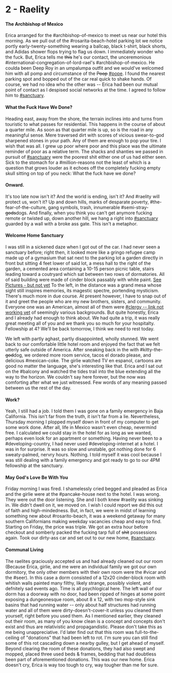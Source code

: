 # 2 - Raelity
#### The Archbishop of Mexico
Erica arranged for the #archbishop-of-mexico to meet us near our hotel this morning. As we pull out of the #rosarita-beach-hotel parking lot we notice portly early-twenty-something wearing a ballcap, black t-shirt, black shorts, and Adidas shower flops trying to flag us down. I immediately wonder who the fuck. But, Erica tells me ~~this~~ he's our contact, the unceremonious #international-congregation-of-lord-rael's #archbishop-of-mexico. He coulda been Deep Roy in an umpalumpa outfit and we would've welcomed him with all pomp and circumstance of the ~~Poop~~ [#pope](./appendices/pope.md).
I found the nearest parking spot and bopped out of the car real quick to shake hands. Of course, we had no idea who the other was -- Erica had been our mutual point of contact as I despised social networks at the time. I agreed to follow him to [#sanctuary](./appendices/sanctuary.md). 

#### What the Fuck Have We Done?
Heading east, away from the shore, the terrain inclines into and turns from touristic to what passes for residential. This happens in the course of about a quarter mile. As soon as that quarter mile is up, so is the road in any meaningful sense. Mere traversed dirt with scores of vicious swear-to-god sharpened stones in your path. Any of them are enough to pop your tire. I wish that was all.
I grew up poor where poor and this place was the ultimate reminder of poor as a relative term. The shacks and shanties we passed in pursuit of [#sanctuary](./appendices/sanctuary.md) were the poorest shit either one of us had either seen. Sick to the stomach for a #million-reasons not the least of which is a question that grows louder as it echoes off the completely fucking empty skull sitting on top of you neck: What the fuck have we done?

#### Onward.
It's too late now isn't it? And the world is ending, isn't it? And #raelity will protect us, won't it? Up and down hills, marks of desparate poverty, #the-fear-of-the-culture, gang symbols, trash, innumerable #semi-stray-~~gods~~dogs.
And finally, when you think you can't get anymore fucking remote or twisted up, down another hill, we hang a right into [#sanctuary](./appendices/sanctuary.md) guarded by a wall with a broke ass gate. This isn't a metaphor.

#### Welcome Home Sanctuary
I was still in a sickened daze when I got out of the car. I had never seen a sanctuary before; right then, it looked more like a gringo refugee camp made up of a gymasium that sat next to the parking lot a garden directly in front but sitting 4 feet lower of said lot, a mess hall to the right of the garden, a cemented area containing a 10-15 person picnic table, stairs leading toward a coutryard which sat between two rows of dormatories. All of said building were made of cinder block passably with white paint.
[See Pictures - but not yet](./images/need-link.md)
 To the left, in the distance was a grand mesa whose sight still inspires memories, its magestic spectre, portending mysticism. There's much more in due course. At present however, I have to snap out of it and greet the people who are my new brothers, sisters, and community. Everyone one was an American, almost all of them were [#clergy -- link not working yet](./appendices/ecclesiastical-order.md) of seemingly various backgrounds. But quite honestly, Erica and I already had enough to think about. We had quite a trip, it was really great meeting all of you and we thank you so much for your hospitalty. Fellowship at 4? We'll be back tomorrow, I think we need to rest today.

We left with partly aghast, partly disappointed, wholly stunned. We went back to our comfortable little hotel room and enjoyed the fact that we felt utterly safe outside of America. After sneaking back in the with #kitty-the-~~god~~dog, we ordered more room service, tacos el dorado please, and delicious #mexican-coke. The girlie watched TV en espanol, cartoons are good no matter the language, she's interesting like that. Erica and I sat out on the #balcony and watched the tides trail into the blue extending all the way to the horizon. We couldn't say here forever, but the now was comforting after what we just witnessed. Few words of any meaning passed between us the rest of the day.

#### Work?
Yeah, I still had a job. I told them I was gone on a family emergency in Baja California. This isn't far from the truth, it isn't far from a lie. Nevertheless, Thursday morning I plopped myself down in front of my computer to get some work done. After all, life in Mexico wasn't even cheap, nevermind free. I calculated we could stay in the hotel for as long as we wanted, perhaps even look for an apartment or something. Having never been to a #developing-country, I had never used #developing-internet at a hotel. I was in for surprise. It was so slow and unstable, got nothing done for 6 sweaty-palmed, nervry hours. Nothing. I told myself it was cool because I was still dealing with a family emergency and got ready to go to our 4PM fellowship at the sanctuary.

#### May God's Love Be With You
Friday morning I was fired. I shamelessly cried begged and pleaded as Erica and the girlie were at the #pancake-house next to the hotel. I was wrong. They were out the door listening. She and I both knew #raelity was sinking in. We didn't dwell on it, we moved on. I wish I could report we did this out of faith and high-mindedness. But, in fact, we were in midst of learning something new about #rosarito-beach, it was a weekend getaway for many southern Californians making weekday vacancies cheap and easy to find. Starting on Friday, the price was triple. We got an extra hour before checkout and somberly packed the fucking tarp full of ~~shit~~ possessions again. Took our dirty-ass car and set out to our new home, [#sanctuary](./appendices/sanctuary.md).

#### Communal Living
The raelites graciously accepted us and had already cleaned out our room (Because Erica, girlie, and me were an individual family we got our own dormitory, the only other members with their own room were the #vicar and the #seer). In this case a dorm consisted of a 12x20 cinder-block room with whitish walls painted many filthy, likely strange, possibly violent, and defnitely sad events ago. Time is all psychlogical here. 
The left wall of our dorm has a doorway with no door, had been ripped of hinges at some point exposing a dungeonesque room, about 8 x 12, with two mop-style sink basins that had running water -- only about half structures had running water and all of them were dirty-doesn't-cover-it unless you cleaned them yourself, right before you used them. 
As I mentioned earlier, they cleaned out their room, as many of you know clean is a concept and concepts don't exist and thus are relativistic and propagandistic. Please don't take this as me being unappreciative. I'd later find out that this room was full-to-the-ceiling of "donations" that had been left to rot. I'm sure you can still find some of this rot cascading down a nearby gulley, but I get ahead of myself.
Beyond clearing the room of these donations, they had also swept and mopped, placed three used beds & frames, bedding that had doubtless been part of aforementioned donations. This was our new home. Erica doesn't cry, Erica is way too tough to cry, way tougher than me for sure. 